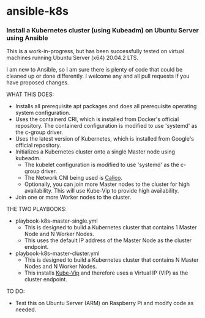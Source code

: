 # ansible-k8s
### Install a Kubernetes cluster **(using Kubeadm)** on Ubuntu Server using Ansible

This is a work-in-progress, but has been successfully tested on virtual machines running Ubuntu Server (x64) 20.04.2 LTS.

I am new to Ansible, so I am sure there is plenty of code that could be cleaned up or done differently.  I welcome any and all pull requests if you have proposed changes.

WHAT THIS DOES:
* Installs all prerequisite apt packages and does all prerequisite operating system configuration.
* Uses the containerd CRI, which is installed from Docker's official repository.  The containerd configuration is modified to use 'systemd' as the c-group driver.
* Uses the latest version of Kubernetes, which is installed from Google's official repository.
* Initializes a Kubernetes cluster onto a single Master node using kubeadm.
  * The kubelet configuration is modified to use 'systemd' as the c-group driver.
  * The Network CNI being used is [Calico](https://www.tigera.io/project-calico/).
  * Optionally, you can join more Master nodes to the cluster for high availability.  This will use Kube-Vip to provide high availability.
* Join one or more Worker nodes to the cluster.

THE TWO PLAYBOOKS:
* playbook-k8s-master-single.yml
  * This is designed to build a Kubernetes cluster that contains 1 Master Node and N Worker Nodes.
  * This uses the default IP address of the Master Node as the cluster endpoint.
* playbook-k8s-master-cluster.yml
  * This is designed to build a Kubernetes cluster that contains N Master Nodes and N Worker Nodes.
  * This installs [Kube-Vip](https://kube-vip.io/) and therefore uses a Virtual IP (VIP) as the cluster endpoint.

TO DO:
* Test this on Ubuntu Server (ARM) on Raspberry Pi and modify code as needed.
